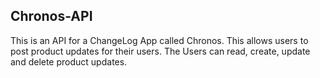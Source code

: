 ## Chronos-API
This is an API for a ChangeLog App called Chronos. 
This allows users to post product updates for their users.
The Users can read, create, update and delete product updates.
